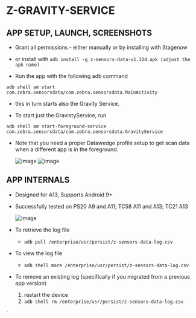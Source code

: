 # Z-GRAVITY-SERVICE


## APP SETUP, LAUNCH, SCREENSHOTS
- Grant all permissions - either manually or by installing with Stagenow
- or install with
```adb install -g z-sensors-data-v1.32d.apk (adjust the apk name)```



- Run the app with the following adb command

```adb shell am start com.zebra.sensorsdata/com.zebra.sensorsdata.MainActivity```

- this in turn starts also the Gravity Service.

- To start just the GravistyService, run

```adb shell am start-foreground-service com.zebra.sensorsdata/com.zebra.sensorsdata.GravityService```

- Note that you need a proper Datawedge profile setup to get scan data when a different app is in the foreground.



  ![image](https://github.com/NDZL/Z-GRAVITY-SERVICE/assets/11386676/4c602ed0-a393-4711-bb08-fa46f2fe7941)
![image](https://github.com/NDZL/Z-GRAVITY-SERVICE/assets/11386676/794588f1-9675-4fa7-8a3a-44f4db0731b8)


## APP INTERNALS
- Designed for A13, Supports Android 9+
- Successfully tested on PS20 A9 and A11; TC58 A11 and A13; TC21 A13

  ![image](https://github.com/NDZL/Z-GRAVITY-SERVICE/assets/11386676/b38b9333-c2f0-4443-883c-8fb2b80dee58)

* To retrieve the log file
  * ```adb pull /enterprise/usr/persist/z-sensors-data-log.csv```

* To view the log file
  * ```adb shell more /enterprise/usr/persist/z-sensors-data-log.csv```
 
* To remove an existing log (specifically if you migrated from a previous app version)
  1. restart the device 
  1. ```adb shell rm /enterprise/usr/persist/z-sensors-data-log.csv```
 
   

`
